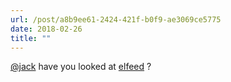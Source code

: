 ```yaml
---
url: /post/a8b9ee61-2424-421f-b0f9-ae3069ce5775
date: 2018-02-26
title: ""
---
```




[@jack](https://micro.blog/jack) have you looked at [elfeed](https://github.com/syl20bnr/spacemacs/tree/master/layers/%2Bweb-services/elfeed) ? 
